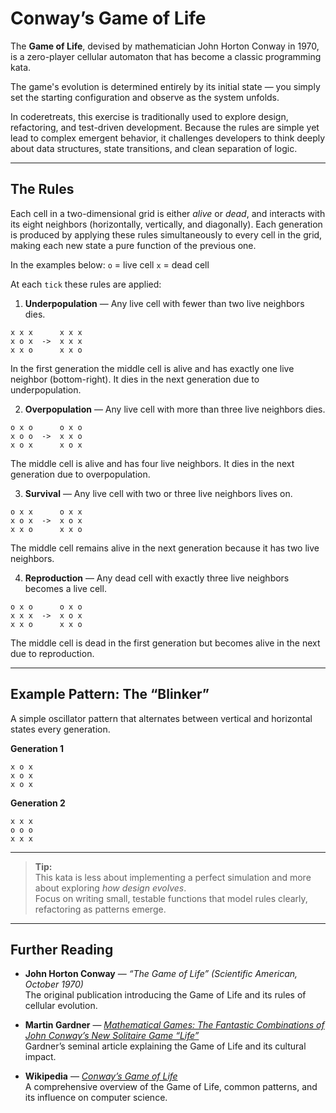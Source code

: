 # Conway’s Game of Life

The **Game of Life**, devised by mathematician John Horton Conway in 1970, is a zero-player cellular automaton that has become a classic programming kata.  

The game's evolution is determined entirely by its initial state — you simply set the starting configuration and observe as the system unfolds.

In coderetreats, this exercise is traditionally used to explore design, refactoring, and test-driven development. Because the rules are simple yet lead to complex emergent behavior, it challenges developers to think deeply about data structures, state transitions, and clean separation of logic.

---

## The Rules

Each cell in a two-dimensional grid is either *alive* or *dead*, and interacts with its eight neighbors (horizontally, vertically, and diagonally). Each generation is produced by applying these rules simultaneously to every cell in the grid, making each new state a pure function of the previous one.

In the examples below:
    `o` = live cell
    `x` = dead cell

At each `tick` these rules are applied:

1. **Underpopulation** — Any live cell with fewer than two live neighbors dies.

```
x x x      x x x
x o x  ->  x x x
x x o      x x o
```

In the first generation the middle cell is alive and has exactly one live neighbor (bottom-right). It dies in the next generation due to underpopulation.

2. **Overpopulation** — Any live cell with more than three live neighbors dies.

```
o x o      o x o
x o o  ->  x x o
x o x      x o x
```

The middle cell is alive and has four live neighbors. It dies in the next generation due to overpopulation.

3. **Survival** — Any live cell with two or three live neighbors lives on.

```
o x x      o x x
x o x  ->  x o x
x x o      x x o
```

The middle cell remains alive in the next generation because it has two live neighbors.

4. **Reproduction** — Any dead cell with exactly three live neighbors becomes a live cell.

```
o x o      o x o
x x x  ->  x o x
x x o      x x o
```

The middle cell is dead in the first generation but becomes alive in the next due to reproduction.

---

## Example Pattern: The “Blinker”

A simple oscillator pattern that alternates between vertical and horizontal states every generation.

**Generation 1**

```
x o x
x o x
x o x
```

**Generation 2**

```
x x x
o o o
x x x
```

---

> **Tip:**  
> This kata is less about implementing a perfect simulation and more about exploring *how design evolves*.  
> Focus on writing small, testable functions that model rules clearly, refactoring as patterns emerge.  

---

## Further Reading

- **John Horton Conway** — *“The Game of Life” (Scientific American, October 1970)*  
  The original publication introducing the Game of Life and its rules of cellular evolution.

- **Martin Gardner** — *[Mathematical Games: The Fantastic Combinations of John Conway’s New Solitaire Game “Life”](https://www.ibiblio.org/lifepatterns/october1970.html)*  
  Gardner’s seminal article explaining the Game of Life and its cultural impact.

- **Wikipedia** — *[Conway’s Game of Life](https://en.wikipedia.org/wiki/Conway%27s_Game_of_Life)*  
  A comprehensive overview of the Game of Life, common patterns, and its influence on computer science.